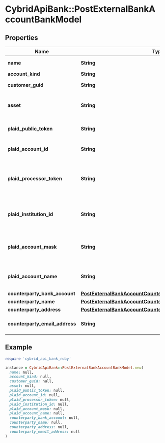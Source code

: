 # CybridApiBank::PostExternalBankAccountBankModel

## Properties

| Name | Type | Description | Notes |
| ---- | ---- | ----------- | ----- |
| **name** | **String** | The name of the account. |  |
| **account_kind** | **String** | The account type |  |
| **customer_guid** | **String** | The customer identifier. | [optional] |
| **asset** | **String** | The asset code. If not set will try and default to the Bank&#39;s configured fiat asset. |  |
| **plaid_public_token** | **String** | The public token for the account. Required for &#39;plaid&#39; accounts. | [optional] |
| **plaid_account_id** | **String** | The account identifier in plaid. Required for &#39;plaid&#39; accounts. | [optional] |
| **plaid_processor_token** | **String** | The Plaid processor token used to access the account. Required for &#39;plaid_processor_token&#39; accounts. | [optional] |
| **plaid_institution_id** | **String** | Plaid&#39;s institution ID for the account&#39;s institution. Required for &#39;plaid_processor_token&#39; accounts. | [optional] |
| **plaid_account_mask** | **String** | The account mask for the account. Required for &#39;plaid_processor_token&#39; accounts. | [optional] |
| **plaid_account_name** | **String** | The name of the account. Required for &#39;plaid_processor_token&#39; accounts. | [optional] |
| **counterparty_bank_account** | [**PostExternalBankAccountCounterpartyBankAccountBankModel**](PostExternalBankAccountCounterpartyBankAccountBankModel.md) |  | [optional] |
| **counterparty_name** | [**PostExternalBankAccountCounterpartyNameBankModel**](PostExternalBankAccountCounterpartyNameBankModel.md) |  | [optional] |
| **counterparty_address** | [**PostExternalBankAccountCounterpartyAddressBankModel**](PostExternalBankAccountCounterpartyAddressBankModel.md) |  | [optional] |
| **counterparty_email_address** | **String** | The counterparty&#39;s email address on their checking account. | [optional] |

## Example

```ruby
require 'cybrid_api_bank_ruby'

instance = CybridApiBank::PostExternalBankAccountBankModel.new(
  name: null,
  account_kind: null,
  customer_guid: null,
  asset: null,
  plaid_public_token: null,
  plaid_account_id: null,
  plaid_processor_token: null,
  plaid_institution_id: null,
  plaid_account_mask: null,
  plaid_account_name: null,
  counterparty_bank_account: null,
  counterparty_name: null,
  counterparty_address: null,
  counterparty_email_address: null
)
```

